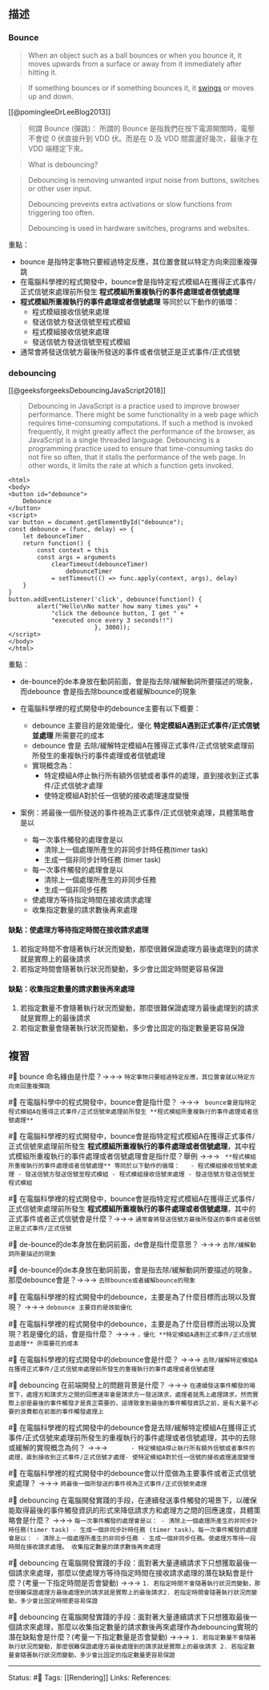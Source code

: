 ## 描述

### Bounce
>  When an object such as a ball bounces or when you bounce it, it moves upwards from a surface or away from it immediately after hitting it. 


> If something bounces or if something bounces it, it [swings](https://www.collinsdictionary.com/dictionary/english/swing "Definition of swings") or moves up and down.

[[@pomingleeDrLeeBlog2013]]
> 何謂 Bounce (彈跳)：   所謂的 Bounce 是指我們在按下電源開關時，電壓不會從 0 伏直接升到 VDD 伏。而是在 0 及 VDD 間震盪好幾次，最後才在 VDD 端穩定下來。


> What is debouncing?

> Debouncing is removing unwanted input noise from buttons, switches or other user input. 
> 
> Debouncing prevents extra activations or slow functions from triggering too often. 
> 
> Debouncing is used in hardware switches, programs and websites.

重點：
- bounce 是指特定事物只要經過特定反應，其位置會就以特定方向來回重複彈跳
- 在電腦科學裡的程式開發中，bounce會是指特定程式模組A在獲得正式事件/正式信號來處理前所發生 **程式模組所重複執行的事件處理或者信號處理**
-  **程式模組所重複執行的事件處理或者信號處理** 等同於以下動作的循環：
	- 程式模組接收信號來處理
	- 發送信號方發送信號至程式模組
	- 程式模組接收信號來處理
	- 發送信號方發送信號至程式模組
- 通常會將發送信號方最後所發送的事件或者信號正是正式事件/正式信號

### debouncing
[[@geeksforgeeksDebouncingJavaScript2018]]

> Debouncing in JavaScript is a practice used to improve browser performance. There might be some functionality in a web page which requires time-consuming computations. If such a method is invoked frequently, it might greatly affect the performance of the browser, as JavaScript is a single threaded language. Debouncing is a programming practice used to ensure that time-consuming tasks do not fire so often, that it stalls the performance of the web page. In other words, it limits the rate at which a function gets invoked.


```
<html> 
<body>
<button id="debounce">
    Debounce
</button>
<script>
var button = document.getElementById("debounce");
const debounce = (func, delay) => {
    let debounceTimer
    return function() {
        const context = this
        const args = arguments
            clearTimeout(debounceTimer)
                debounceTimer
            = setTimeout(() => func.apply(context, args), delay)
    }
} 
button.addEventListener('click', debounce(function() {
        alert("Hello\nNo matter how many times you" +
            "click the debounce button, I get " +
            "executed once every 3 seconds!!")
                        }, 3000));
</script>
</body>
</html>
```


重點：
- de-bounce的de本身放在動詞前面，會是指去除/緩解動詞所要描述的現象，而debounce 會是指去除bounce或者緩解bounce的現象
- 在電腦科學裡的程式開發中的debounce主要有以下概要：
	- debounce 主要目的是效能優化，優化 **特定模組A遇到正式事件/正式信號並處理** 所需要花的成本
	- debounce 會是 去除/緩解特定模組A在獲得正式事件/正式信號來處理前所發生的重複執行的事件處理或者信號處理
	- 實現概念為：
		- 特定模組A停止執行所有額外信號或者事件的處理，直到接收到正式事件/正式信號才處理
		- 使特定模組A對於任一信號的接收處理速度變慢

- 案例：將最後一個所發送的事件視為正式事件/正式信號來處理，具體策略會是以
	- 每一次事件觸發的處理會是以
		- 清除上一個處理所產生的非同步計時任務(timer task)
		- 生成一個非同步計時任務 (timer task)
	- 每一次事件觸發的處理會是以
		- 清除上一個處理所產生的非同步任務
		- 生成一個非同步任務
	- 使處理方等待指定時間在接收請求處理
	- 收集指定數量的請求數後再來處理

#### 缺點：使處理方等待指定時間在接收請求處理
1. 若指定時間不會隨著執行狀況而變動，那麼很難保證處理方最後處理到的請求就是實際上的最後請求
2. 若指定時間會隨著執行狀況而變動，多少會比固定時間更容易保證


#### 缺點：收集指定數量的請求數後再來處理

1. 若指定數量不會隨著執行狀況而變動，那麼很難保證處理方最後處理到的請求就是實際上的最後請求
2. 若指定數量會隨著執行狀況而變動，多少會比固定的指定數量更容易保證




## 複習
#🧠 bounce 命名緣由是什麼？->->-> `特定事物只要經過特定反應，其位置會就以特定方向來回重複彈跳`
<!--SR:!2023-07-22,193,250-->


#🧠 在電腦科學中的程式開發中，bounce會是指什麼？ ->->-> ` bounce會是指特定程式模組A在獲得正式事件/正式信號來處理前所發生 **程式模組所重複執行的事件處理或者信號處理**`
<!--SR:!2023-04-19,25,228-->


#🧠 在電腦科學裡的程式開發中，bounce會是指特定程式模組A在獲得正式事件/正式信號來處理前所發生 **程式模組所重複執行的事件處理或者信號處理**，其中程式模組所重複執行的事件處理或者信號處理會是指什麼？舉例 ->->-> ` **程式模組所重複執行的事件處理或者信號處理** 等同於以下動作的循環：	- 程式模組接收信號來處理 - 發送信號方發送信號至程式模組 - 程式模組接收信號來處理 - 發送信號方發送信號至程式模組`
<!--SR:!2023-03-27,46,248-->

#🧠 在電腦科學裡的程式開發中，bounce會是指特定程式模組A在獲得正式事件/正式信號來處理前所發生 **程式模組所重複執行的事件處理或者信號處理**，其中的正式事件或者正式信號會是什麼？->->-> `通常會將發送信號方最後所發送的事件或者信號正是正式事件/正式信號`
<!--SR:!2023-06-24,99,248-->


#🧠 de-bounce的de本身放在動詞前面，de會是指什麼意思？ ->->-> `去除/緩解動詞所要描述的現象`
<!--SR:!2023-04-01,49,248-->


#🧠 de-bounce的de本身放在動詞前面，會是指去除/緩解動詞所要描述的現象，那麼debounce會是？->->-> `去除bounce或者緩解bounce的現象`
<!--SR:!2023-06-20,96,248-->


#🧠 在電腦科學裡的程式開發中的debounce，主要是為了什麼目標而出現以及實現？ ->->-> `debounce 主要目的是效能優化`
<!--SR:!2023-05-10,72,248-->

#🧠 在電腦科學裡的程式開發中的debounce，主要是為了什麼目標而出現以及實現？若是優化的話，會是指什麼？ ->->-> `，優化 **特定模組A遇到正式事件/正式信號並處理** 所需要花的成本`
<!--SR:!2023-05-30,84,248-->


#🧠 在電腦科學裡的程式開發中的debounce會是什麼？ ->->-> `去除/緩解特定模組A在獲得正式事件/正式信號來處理前所發生的重複執行的事件處理或者信號處理`
<!--SR:!2023-04-25,63,248-->

#🧠 debouncing 在前端開發上的問題背景是什麼？ ->->-> `在連續發送事件觸發的場景下，處理方和請求方之間的回應速率會是請求方一發送請求，處理者就馬上處理請求，然而實際上卻是最後的事件觸發才是真正需要的，這導致拿到最後的事件觸發資訊之前，是有大量不必要的浪費都在前面的事件觸發處理上`
<!--SR:!2023-07-01,104,248-->



#🧠 在電腦科學裡的程式開發中的debounce會是去除/緩解特定模組A在獲得正式事件/正式信號來處理前所發生的重複執行的事件處理或者信號處理，其中的去除或緩解的實現概念為何？ ->->-> `		- 特定模組A停止執行所有額外信號或者事件的處理，直到接收到正式事件/正式信號才處理- 使特定模組A對於任一信號的接收處理速度變慢 `
<!--SR:!2023-03-29,46,248-->

#🧠 在電腦科學裡的程式開發中的debounce會以什麼做為主要事件或者正式信號來處理？ ->->-> `將最後一個所發送的事件視為正式事件/正式信號來處理`
<!--SR:!2023-07-16,112,248-->



#🧠 debouncing 在電腦開發實踐的手段，在連續發送事件觸發的場景下，以確保能取得最後的事件觸發資訊的形式來降低請求方和處理方之間的回應速度，具體策略會是什麼？ ->->->  `每一次事件觸發的處理會是以： - 清除上一個處理所產生的非同步計時任務(timer task) - 生成一個非同步計時任務 (timer task)。每一次事件觸發的處理會是以： - 清除上一個處理所產生的非同步任務 - 生成一個非同步任務。使處理方等待一段時間在接收請求處理。 收集指定數量的請求數後再來處理`
<!--SR:!2023-05-28,98,230-->

#🧠 debouncing 在電腦開發實踐的手段：面對著大量連續請求下只想獲取最後一個請求來處理，那麼以使處理方等待指定時間在接收請求處理的潛在缺點會是什麼？(考量一下指定時間是否會變動) ->->-> `1. 若指定時間不會隨著執行狀況而變動，那麼很難保證處理方最後處理到的請求就是實際上的最後請求2. 若指定時間會隨著執行狀況而變動，多少會比固定時間更容易保證`
<!--SR:!2023-08-09,196,248-->


#🧠 debouncing 在電腦開發實踐的手段：面對著大量連續請求下只想獲取最後一個請求來處理，那麼以收集指定數量的請求數後再來處理作為debouncing實現的潛在缺點會是什麼？(考量一下指定數量是否會變動) ->->-> `1. 若指定數量不會隨著執行狀況而變動，那麼很難保證處理方最後處理到的請求就是實際上的最後請求 2. 若指定數量會隨著執行狀況而變動，多少會比固定的指定數量更容易保證`
<!--SR:!2023-10-05,233,248-->



---
Status: #🌱 
Tags:
[[Rendering]]
Links:
References: